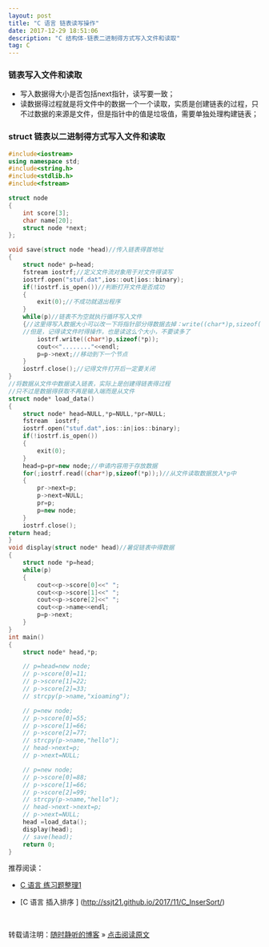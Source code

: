 ```yaml
---
layout: post
title: "C 语言 链表读写操作"
date: 2017-12-29 18:51:06 
description: "C 结构体-链表二进制得方式写入文件和读取"
tag: C
---
```


### 链表写入文件和读取
- 写入数据得大小是否包括next指针，读写要一致；
- 读数据得过程就是将文件中的数据一个一个读取，实质是创建链表的过程，只不过数据的来源是文件，但是指针中的值是垃圾值，需要单独处理构建链表；


### struct 链表以二进制得方式写入文件和读取
```C++
#include<iostream>
using namespace std;
#include<string.h>
#include<stdlib.h>
#include<fstream>

struct node
{
    int score[3];
    char name[20];
    struct node *next;
};

void save(struct node *head)//传入链表得首地址
{
    struct node* p=head;
    fstream iostrf;//定义文件流对象用于对文件得读写
    iostrf.open("stuf.dat",ios::out|ios::binary);
    if(!iostrf.is_open())//判断打开文件是否成功
    {
        exit(0);//不成功就退出程序
    }
    while(p)//链表不为空就执行循环写入文件
    {//这里得写入数据大小可以改一下将指针部分得数据去掉：write((char*)p,sizeof(*p)-sizeof(p->next));
    //但是，记得读文件时得操作，也是读这么个大小，不要读多了
        iostrf.write((char*)p,sizeof(*p));
        cout<<"........"<<endl;
        p=p->next;//移动到下一个节点
    }
    iostrf.close();//记得文件打开后一定要关闭
}
//将数据从文件中数据读入链表，实际上是创建得链表得过程
//只不过是数据得获取不再是输入端而是从文件
struct node* load_data()
{
    struct node* head=NULL,*p=NULL,*pr=NULL;
    fstream  iostrf;
    iostrf.open("stuf.dat",ios::in|ios::binary);
    if(!iostrf.is_open())
    {
        exit(0);
    }
    head=p=pr=new node;//申请内容用于存放数据
    for(;iostrf.read((char*)p,sizeof(*p));)//从文件读取数据放入*p中
    {
        pr->next=p;
        p->next=NULL;
        pr=p;
        p=new node;
    }
    iostrf.close();
return head;
}
void display(struct node* head)//暑促链表中得数据
{
    struct node *p=head;
    while(p)
    {
        cout<<p->score[0]<<" ";
        cout<<p->score[1]<<" ";
        cout<<p->score[2]<<" ";
        cout<<p->name<<endl;
        p=p->next;
    }
}
int main()
{
    struct node* head,*p;

    // p=head=new node;
    // p->score[0]=11;
    // p->score[1]=22;
    // p->score[2]=33;
    // strcpy(p->name,"xioaming");

    // p=new node;
    // p->score[0]=55;
    // p->score[1]=66;
    // p->score[2]=77;
    // strcpy(p->name,"hello");
    // head->next=p;
    // p->next=NULL;

    // p=new node;
    // p->score[0]=88;
    // p->score[1]=66;
    // p->score[2]=99;
    // strcpy(p->name,"hello");
    // head->next->next=p;
    // p->next=NULL;
    head =load_data();
    display(head);
    // save(head);
    return 0;
}
```
推荐阅读：

- [C 语言 练习题整理1](http://ssjt21.github.io/2017/11/C_Exercises1/)

- [C 语言 插入排序 ] (http://ssjt21.github.io/2017/11/C_InserSort/)


<br>

转载请注明：[随时静听的博客](http://ssjt21.github.io) » [点击阅读原文](http://ssjt21.github.io/2017/11/C_binary_read_write/)

